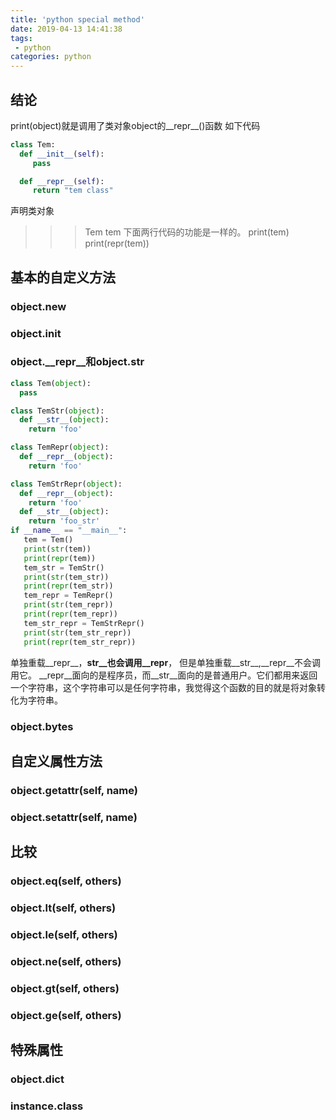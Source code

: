 ```yaml
---
title: 'python special method'
date: 2019-04-13 14:41:38
tags:
 - python
categories: python
---
```


## 结论
print(object)就是调用了类对象object的__repr__()函数
如下代码
``` python
class Tem:
  def __init__(self):
     pass

  def __repr__(self):
     return "tem class"
```

声明类对象 
>>>Tem tem
下面两行代码的功能是一样的。
>>>print(tem)
>>>print(repr(tem))

## 基本的自定义方法
### object.__new__
### object.__init__
### object.__repr__和object.__str__
``` python
class Tem(object):
  pass

class TemStr(object):
  def __str__(object):
    return 'foo'

class TemRepr(object):
  def __repr__(object):
    return 'foo'

class TemStrRepr(object):
  def __repr__(object):
    return 'foo'
  def __str__(object):
    return 'foo_str'
if __name__ == "__main__": 
   tem = Tem() 
   print(str(tem)) 
   print(repr(tem)) 
   tem_str = TemStr() 
   print(str(tem_str)) 
   print(repr(tem_str)) 
   tem_repr = TemRepr() 
   print(str(tem_repr)) 
   print(repr(tem_repr)) 
   tem_str_repr = TemStrRepr() 
   print(str(tem_str_repr)) 
   print(repr(tem_str_repr)) 
```
单独重载__repr__，__str__也会调用__repr__，
但是单独重载__str__,__repr__不会调用它。
__repr__面向的是程序员，而__str__面向的是普通用户。它们都用来返回一个字符串，这个字符串可以是任何字符串，我觉得这个函数的目的就是将对象转化为字符串。

   
### object.__bytes__

## 自定义属性方法

### object.__getattr__(self, name)

### object.__setattr__(self, name)

## 比较
### object.__eq__(self, others)
### object.__lt__(self, others)
### object.__le__(self, others)
### object.__ne__(self, others) 
### object.__gt__(self, others)
### object.__ge__(self, others)

## 特殊属性
### object.__dict__
### instance.__class__

